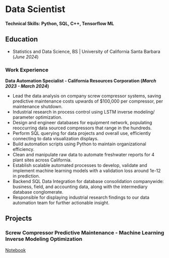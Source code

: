 # Data Scientist

#### Technical Skills: Python, SQL, C++, Tensorflow ML


## Education
- Statistics and Data Science, BS | University of California Santa Barbara (_June 2024_)

### Work Experience
**Data Automation Specialist - California Resources Corporation (_March 2023 - March 2024_)**
-	Lead the data analysis on company screw compressor systems, saving predictive maintenance costs upwards of $100,000 per compressor, per maintenance shutdown.
-	Industrial research in process control using LSTM inverse modeling/ parameter optimization.
-	Design and engineer databases for equipment network, populating reoccurring data sourced compressors that range in the hundreds.
-	Perform SQL querying for data projects and overall use, efficiently connecting to data visualization displays.
-	Build automation scripts using Python to maintain organizational efficiency.
-	Clean and manipulate raw data to automate freshwater reports for 4 plant sites across California.
-	Establish scalable automated processes to develop, validate and implement machine learning models with a validation loss around 1e-12 in prediction.
-	Backend SQL Data Integration for database consolidation companywide: business, field, and accounting data, along with the intermediary database conglomerate. 
-	Responsible for displaying industrial research findings to our data automation team for further actionable insight.

## Projects
### Screw Compressor Predictive Maintenance - Machine Learning Inverse Modeling Optimization
[Notebook](FULLPROJECT.ipynb)
